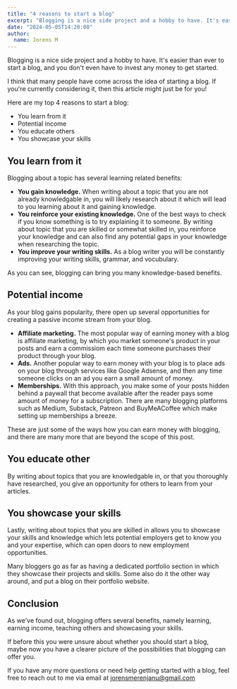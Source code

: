 ```yaml
---
title: "4 reasons to start a blog"
excerpt: "Blogging is a nice side project and a hobby to have. It's easier than ever to start a blog, and you don't even have to invest any money to get started."
date: "2024-05-05T14:20:00"
author:
  name: Jorens M
---
```


Blogging is a nice side project and a hobby to have. It's easier than ever to start a blog, and you don't even have to invest any money to get started.

I think that many people have come across the idea of starting a blog. If you're currently considering it, then this article might just be for you!

Here are my top 4 reasons to start a blog:

* You learn from it
* Potential income
* You educate others
* You showcase your skills

## You learn from it

Blogging about a topic has several learning related benefits:

* **You gain knowledge.** When writing about a topic that you are not already knowledgable in, you will likely research about it which will lead to you learning about it and gaining knowledge.
* **You reinforce your existing knowledge.** One of the best ways to check if you know something is to try explaining it to someone. By writing about topic that you are skilled or somewhat skilled in, you reinforce your knowledge and can also find any potential gaps in your knowledge when researching the topic.
* **You improve your writing skills.** As a blog writer you will be constantly improving your writing skills, grammar, and vocubulary.

As you can see, blogging can bring you many knowledge-based benefits.

## Potential income

As your blog gains popularity, there open up several opportunities for creating a passive income stream from your blog.

  * **Affiliate marketing.** The most popular way of earning money with a blog is affiliate marketing, by which you market someone's product in your posts and earn a commissiom each time someone purchases their product through your blog.
  * **Ads.** Another popular way to earn money with your blog is to place ads on your blog through services like Google Adsense, and then any time someone clicks on an ad you earn a small amount of money.
  * **Memberships.** With this approach, you make some of your posts hidden behind a paywall that become available after the reader pays some amount of money for a subscription. There are many blogging platforms such as Medium, Substack, Patreon and BuyMeACoffee which make setting up memberships a breeze.

These are just some of the ways how you can earn money with blogging, and there are many more that are beyond the scope of this post.

## You educate other

By writing about topics that you are knowledgable in, or that you thoroughly have researched, you give an opportunity for others to learn from your articles.

## You showcase your skills

Lastly, writing about topics that you are skilled in allows you to showcase your skills and knowledge which lets potential employers get to know you and your expertise, which can open doors to new employment opportunities.

Many bloggers go as far as having a dedicated portfolio section in which they showcase their projects and skills. Some also do it the other way around, and put a blog on their portfolio website.

## Conclusion

As we've found out, blogging offers several benefits, namely learning, earning income, teaching others and showcasing your skills.

If before this you were unsure about whether you should start a blog, maybe now you have a clearer picture of the possibilities that blogging can offer you.

If you have any more questions or need help getting started with a blog, feel free to reach out to me via email at jorensmerenjanu@gmail.com